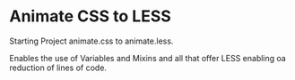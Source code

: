 Animate CSS to LESS
===================

Starting Project animate.css to animate.less.

Enables the use of Variables and Mixins and all that offer LESS enabling oa reduction of lines of code.
